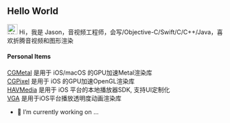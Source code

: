 
<!--
**cgeffect/cgeffect** is a ✨ _special_ ✨ repository because its `README.md` (this file) appears on your GitHub profile.

Here are some ideas to get you started:

- 🔭 I’m currently working on ...
- 🌱 I’m currently learning ...
- 👯 I’m looking to collaborate on ...
- 🤔 I’m looking for help with ...
- 💬 Ask me about ...
- 📫 How to reach me: ...
- 😄 Pronouns: ...
- ⚡ Fun fact: ...
-->

## Hello World

<img src='https://qpluspicture.oss-cn-beijing.aliyuncs.com/6LjjQA/Hi.gif' alt='Hi' width="24"/> Hi，我是 Jason，音视频工程师，会写/Objective-C/Swift/C/C++/Java，喜欢折腾音视频和图形渲染

####  Personal Items
<a href="https://github.com/cgeffect/CGMetal" target="_blank">CGMetal</a> 是用于 iOS/macOS 的GPU加速Metal渲染库</br>
<a href="https://github.com/cgeffect/CGPixel" target="_blank">CGPixel</a> 是用于 iOS 的GPU加速OpenGL渲染库</br>
<a href="https://github.com/cgeffect/CGPlayer" target="_blank">HAVMedia</a> 是用于 iOS 平台的本地播放器SDK, 支持UI定制化</br>
<a href="https://github.com/cgeffect/VGA" target="_blank">VGA</a> 是用于iOS平台播放透明度动画渲染库</br>

- 🔭 I’m currently working on ... 
